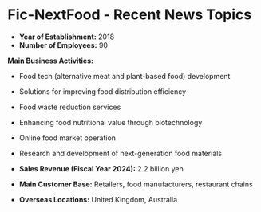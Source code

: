 # Fic-NextFood - Recent News Topics

- **Year of Establishment:** 2018
- **Number of Employees:** 90

**Main Business Activities:**

- Food tech (alternative meat and plant-based food) development
- Solutions for improving food distribution efficiency
- Food waste reduction services
- Enhancing food nutritional value through biotechnology
- Online food market operation
- Research and development of next-generation food materials

- **Sales Revenue (Fiscal Year 2024):** 2.2 billion yen
- **Main Customer Base:** Retailers, food manufacturers, restaurant chains
- **Overseas Locations:** United Kingdom, Australia